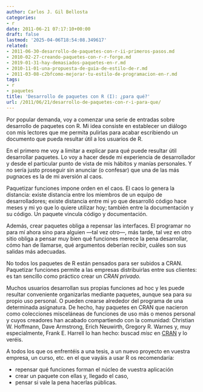 ```yaml
---
author: Carlos J. Gil Bellosta
categories:
- r
date: 2011-06-21 07:17:10+00:00
draft: false
lastmod: '2025-04-06T18:54:08.349617'
related:
- 2011-06-30-desarrollo-de-paquetes-con-r-ii-primeros-pasos.md
- 2010-02-27-creando-paquetes-con-r-r-forge.md
- 2019-01-31-hay-demasiados-paquetes-en-r.md
- 2010-11-01-una-propuesta-de-guia-de-estilo-de-r.md
- 2011-03-08-c2bfcomo-mejorar-tu-estilo-de-programacion-en-r.md
tags:
- r
- paquetes
title: 'Desarrollo de paquetes con R (I): ¿para qué?'
url: /2011/06/21/desarrollo-de-paquetes-con-r-i-para-que/
---
```


Por popular demanda, voy a comenzar una serie de entradas sobre desarrollo de paquetes con R. Mi idea consiste en establecer un diálogo con mis lectores que me permita pulirlas para acabar escribiendo un documento que pueda resultar útil a los usuarios de R.

En el primero me voy a limitar a explicar para qué puede resultar útil desarrollar paquetes. Lo voy a hacer desde mi experiencia de desarrollador y desde el particular punto de vista de mis hábitos y manías personales. Y no sería justo proseguir sin anunciar (o confesar) que una de las más pugnaces es la de mi aversión al caos.

Paquetizar funciones impone orden en el caos. El caos lo genera la distancia: existe distancia entre los miembros de un equipo de desarrolladores; existe distancia entre mi yo que desarrolló código hace meses y mi yo que lo quiere utilizar hoy; también entre la documentación y su código. Un paquete vincula código y documentación.

Además, crear paquetes obliga a repensar las interfaces. El programar no para mí ahora sino para alguien —tal vez otro—, más tarde, tal vez en otro sitio obliga a pensar muy bien qué funciones merece la pena desarrollar, cómo han de llamarse, qué argumentos deberían recibir, cuáles son sus salidas más adecuadas.

No todos los paquetes de R están pensados para ser subidos a CRAN. Paquetizar funciones permite a las empresas distribuirlas entre sus clientes: es tan sencillo como práctico crear un _CRAN privado._

Muchos usuarios desarrollan sus propias funciones ad hoc y les puede resultar conveniente organizarlas mediante paquetes, aunque sea para su propio uso personal. O pueden crearse alrededor del programa de una determinada asignatura. De hecho, hay paquetes en CRAN que nacieron como colecciones misceláneas de funciones de uso más o menos personal y cuyos creadores han acabado compartiendo con la comunidad: Christian W. Hoffmann, Dave Armstrong, Erich Neuwirth, Gregory R. Warnes y, muy especialmente, Frank E. Harrell lo han hecho: buscad _misc_ en [CRAN](http://cran.r-project.org/web/packages/) y lo veréis.

A todos los que os enfrentéis a una tesis, a un nuevo proyecto en vuestra empresa, un curso, etc. en el que vayáis a usar R os recomendaría:



* repensar qué funciones forman el núcleo de vuestra aplicación
* crear un paquete con ellas y, llegado el caso,
* pensar si vale la pena hacerlas públicas.